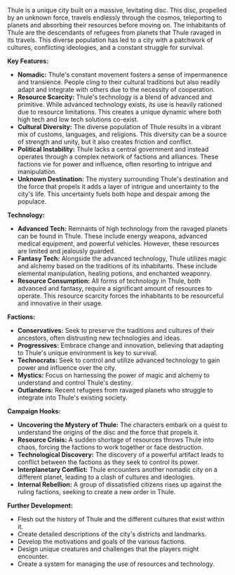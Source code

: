 Thule is a unique city built on a massive, levitating disc. This disc, propelled by an unknown force, travels endlessly through the cosmos, teleporting to planets and absorbing their resources before moving on. The inhabitants of Thule are the descendants of refugees from planets that Thule ravaged in its travels. This diverse population has led to a city with a patchwork of cultures, conflicting ideologies, and a constant struggle for survival.

**Key Features:**

- **Nomadic:** Thule's constant movement fosters a sense of impermanence and transience. People cling to their cultural traditions but also readily adapt and integrate with others due to the necessity of cooperation.
- **Resource Scarcity:** Thule's technology is a blend of advanced and primitive. While advanced technology exists, its use is heavily rationed due to resource limitations. This creates a unique dynamic where both high tech and low tech solutions co-exist.
- **Cultural Diversity:** The diverse population of Thule results in a vibrant mix of customs, languages, and religions. This diversity can be a source of strength and unity, but it also creates friction and conflict.
- **Political Instability:** Thule lacks a central government and instead operates through a complex network of factions and alliances. These factions vie for power and influence, often resorting to intrigue and manipulation.
- **Unknown Destination:** The mystery surrounding Thule's destination and the force that propels it adds a layer of intrigue and uncertainty to the city's life. This uncertainty fuels both hope and despair among the populace.

**Technology:**

- **Advanced Tech:** Remnants of high technology from the ravaged planets can be found in Thule. These include energy weapons, advanced medical equipment, and powerful vehicles. However, these resources are limited and jealously guarded.
- **Fantasy Tech:** Alongside the advanced technology, Thule utilizes magic and alchemy based on the traditions of its inhabitants. These include elemental manipulation, healing potions, and enchanted weaponry.
- **Resource Consumption:** All forms of technology in Thule, both advanced and fantasy, require a significant amount of resources to operate. This resource scarcity forces the inhabitants to be resourceful and innovative in their usage.

**Factions:**

- **Conservatives:** Seek to preserve the traditions and cultures of their ancestors, often distrusting new technologies and ideas.
- **Progressives:** Embrace change and innovation, believing that adapting to Thule's unique environment is key to survival.
- **Technocrats:** Seek to control and utilize advanced technology to gain power and influence over the city.
- **Mystics:** Focus on harnessing the power of magic and alchemy to understand and control Thule's destiny.
- **Outlanders:** Recent refugees from ravaged planets who struggle to integrate into Thule's existing society.

**Campaign Hooks:**

- **Uncovering the Mystery of Thule:** The characters embark on a quest to understand the origins of the disc and the force that propels it.
- **Resource Crisis:** A sudden shortage of resources throws Thule into chaos, forcing the factions to work together or face destruction.
- **Technological Discovery:** The discovery of a powerful artifact leads to conflict between the factions as they seek to control its power.
- **Interplanetary Conflict:** Thule encounters another nomadic city on a different planet, leading to a clash of cultures and ideologies.
- **Internal Rebellion:** A group of dissatisfied citizens rises up against the ruling factions, seeking to create a new order in Thule.

**Further Development:**

- Flesh out the history of Thule and the different cultures that exist within it.
- Create detailed descriptions of the city's districts and landmarks.
- Develop the motivations and goals of the various factions.
- Design unique creatures and challenges that the players might encounter.
- Create a system for managing the use of resources and technology.